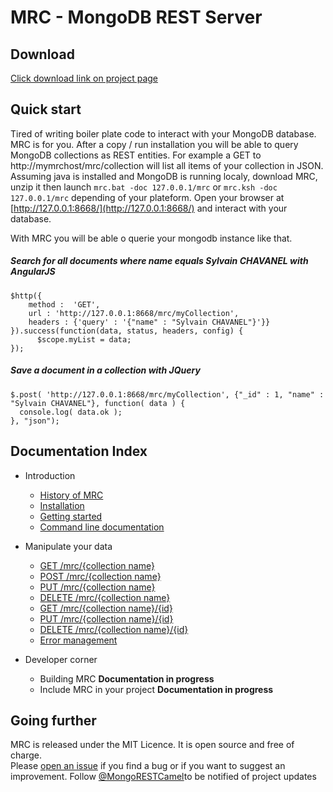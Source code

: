 MRC - MongoDB REST Server
==============================

Download
------------------------------
[Click download link on project page](http://padewitte.github.io/mrc)

Quick start
-----------------------------
Tired of writing boiler plate code to interact with your MongoDB database. MRC is for you. After a copy / run installation you will be able to query MongoDB collections as REST entities. For example a GET to http://mymrchost/mrc/collection will list all items of your collection in JSON.   
Assuming java is installed and MongoDB is running localy, download MRC, unzip it then launch `mrc.bat -doc 127.0.0.1/mrc` or `mrc.ksh -doc 127.0.0.1/mrc` depending of your plateform. Open your browser at [http://127.0.0.1:8668/](http://127.0.0.1:8668/) and interact with your database.

With MRC you will be able o querie your mongodb instance like that.
##### Search for all documents where name equals Sylvain CHAVANEL with AngularJS
````
$http({
	method :  'GET',
	url : 'http://127.0.0.1:8668/mrc/myCollection',
	headers : {'query' : '{"name" : "Sylvain CHAVANEL"}'}}
}).success(function(data, status, headers, config) {
	  $scope.myList = data;
});
````

##### Save a document in a collection with JQuery
````
$.post( 'http://127.0.0.1:8668/mrc/myCollection', {"_id" : 1, "name" : "Sylvain CHAVANEL"}, function( data ) {
  console.log( data.ok );
}, "json");
````


Documentation Index
-----------------------------------
- Introduction
  - [History of MRC](https://github.com/padewitte/mrc/wiki/Why-MRC-was-create-&%2363;)
  - [Installation](https://github.com/padewitte/mrc/wiki/Installation)
  - [Getting started](https://github.com/padewitte/mrc/wiki/Getting-Started)
  - [Command line documentation](https://github.com/padewitte/mrc/wiki/Command-Line-Options)

- Manipulate your data
  - [GET /mrc/{collection name}](https://github.com/padewitte/mrc/wiki/GET-&%2347;mrc&%2347;%7Bcollection-name%7D)
  - [POST /mrc/{collection name}](https://github.com/padewitte/mrc/wiki/POST-&%2347;mrc&%2347;%7Bcollection-name%7D)
  - [PUT /mrc/{collection name}](https://github.com/padewitte/mrc/wiki/PUT-&%2347;mrc&%2347;%7Bcollection-name%7D)
  - [DELETE /mrc/{collection name}](https://github.com/padewitte/mrc/wiki/DELETE-&%2347;mrc&%2347;%7Bcollection-name%7D) 
  - [GET /mrc/{collection name}/{id}](https://github.com/padewitte/mrc/wiki/GET-&%2347;mrc&%2347;%7Bcollection-name%7D&%2347;%7Bid%7D)
  - [PUT /mrc/{collection name}/{id}](https://github.com/padewitte/mrc/wiki/PUT-&%2347;mrc&%2347;%7Bcollection-name%7D&%2347;%7Bid%7D)
  - [DELETE /mrc/{collection name}/{id}](https://github.com/padewitte/mrc/wiki/DELETE-&%2347;mrc&%2347;%7Bcollection-name%7D&%2347;%7Bid%7D)
  - [Error management](https://github.com/padewitte/mrc/wiki/Error-management)

- Developer corner
  - Building MRC **Documentation in progress**
  - Include MRC in your project **Documentation in progress**
  
Going further
----------------------------------
MRC is released under the MIT Licence. It is open source and free of charge.    
Please [open an issue](https://github.com/padewitte/mrc/issue) if you find a bug or if you want to suggest an improvement.
Follow [@MongoRESTCamel](https://twitter.com/MongoRESTCamel)to be notified of project updates</p>
  
